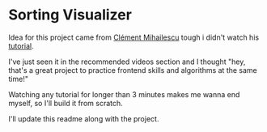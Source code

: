# Sorting Visualizer

Idea for this project came from [Clément Mihailescu](https://www.youtube.com/@clem/videos) tough i didn't watch his [tutorial](https://www.youtube.com/watch?v=pFXYym4Wbkc).

I've just seen it in the recommended videos section and I thought "hey, that's a great project to practice frontend skills and algorithms at the same time!"

Watching any tutorial for longer than 3 minutes makes me wanna end myself, so I'll build it from scratch.

I'll update this readme along with the project.

